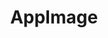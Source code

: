 ---
title: "AppImage"
description: "GNU/Linux packaging format"
slug: "appimage"
image: "appimage-logo.svg"
style:
background: "#2a9d8f"
color: "#fff"
---